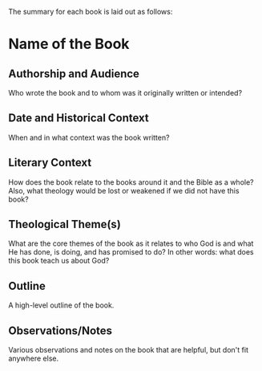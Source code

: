 The summary for each book is laid out as follows:

# Name of the Book

## Authorship and Audience
Who wrote the book and to whom was it originally written or intended?

## Date and Historical Context
When and in what context was the book written?

## Literary Context
How does the book relate to the books around it and the Bible as a whole? Also, what theology would be lost or weakened if we did not have this book?

## Theological Theme(s)
What are the core themes of the book as it relates to who God is and what He has done, is doing, and has promised to do? In other words: what does this book teach us about God?

## Outline
A high-level outline of the book.

## Observations/Notes
Various observations and notes on the book that are helpful, but don't fit anywhere else.
